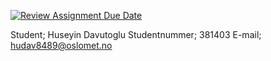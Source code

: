 [![Review Assignment Due Date](https://classroom.github.com/assets/deadline-readme-button-22041afd0340ce965d47ae6ef1cefeee28c7c493a6346c4f15d667ab976d596c.svg)](https://classroom.github.com/a/teLsEufN)

Student; Huseyin Davutoglu
Studentnummer; 381403
E-mail; hudav8489@oslomet.no